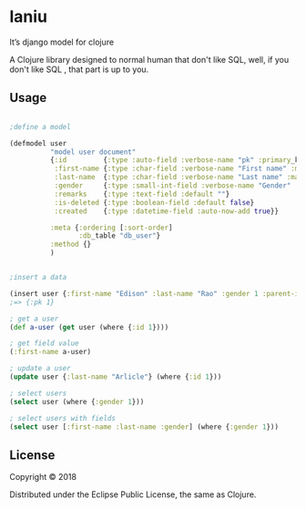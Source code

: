 # laniu

It’s django model for clojure

A Clojure library designed to normal human that don't like SQL, well, if you don't like SQL , that part is up to you.

## Usage


``` clojure

;define a model

(defmodel user
          "model user document"
          {:id         {:type :auto-field :verbose-name "pk" :primary_key true}
           :first-name {:type :char-field :verbose-name "First name" :max-length 30}
           :last-name  {:type :char-field :verbose-name "Last name" :max-length 30}
           :gender     {:type :small-int-field :verbose-name "Gender" :choices [[0, "uninput"], [1, "male"], [5, "female"]] :default 0}
           :remarks    {:type :text-field :default ""}
           :is-deleted {:type :boolean-field :default false}
           :created    {:type :datetime-field :auto-now-add true}}

          :meta {:ordering [:sort-order]
                 :db_table "db_user"}
          :method {}
          )


;insert a data

(insert user {:first-name "Edison" :last-name "Rao" :gender 1 :parent-id 0 :sort-order 1})
;=> {:pk 1}

; get a user
(def a-user (get user (where {:id 1})))

; get field value
(:first-name a-user)

; update a user
(update user {:last-name "Arlicle"} (where {:id 1}))

; select users
(select user (where {:gender 1}))

; select users with fields
(select user [:first-name :last-name :gender] (where {:gender 1}))
```



## License

Copyright © 2018

Distributed under the Eclipse Public License, the same as Clojure.

